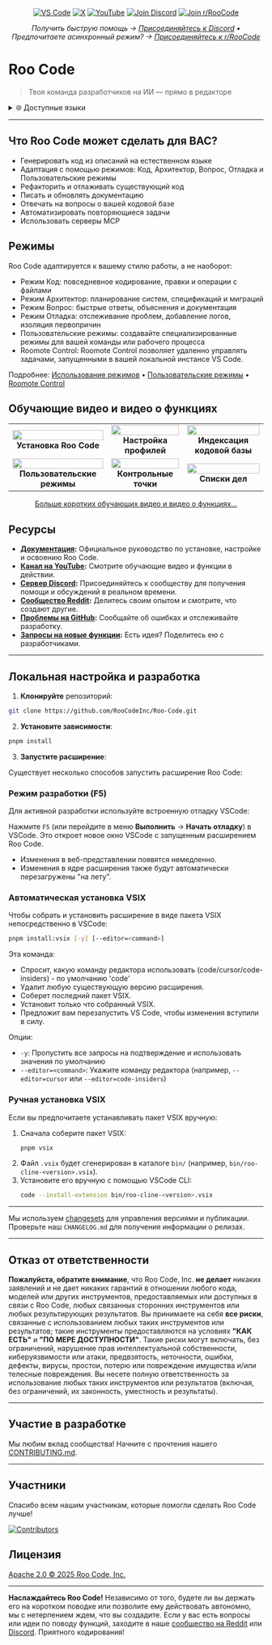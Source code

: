 <p align="center">
  <a href="https://marketplace.visualstudio.com/items?itemName=RooVeterinaryInc.roo-cline"><img src="https://img.shields.io/vscode-marketplace/v/RooVeterinaryInc.roo-cline.svg?label=VS%20Code&color=%23007ACC&style=flat&logo=visualstudiocode&logoColor=white" alt="VS Code"></a>
  <a href="https://x.com/roocode"><img src="https://img.shields.io/badge/roocode-000000?style=flat&logo=x&logoColor=white" alt="X"></a>
  <a href="https://youtube.com/@roocodeyt?feature=shared"><img src="https://img.shields.io/badge/YouTube-FF0000?style=flat&logo=youtube&logoColor=white" alt="YouTube"></a>
  <a href="https://discord.gg/roocode"><img src="https://img.shields.io/badge/Join%20Discord-5865F2?style=flat&logo=discord&logoColor=white" alt="Join Discord"></a>
  <a href="https://www.reddit.com/r/RooCode/"><img src="https://img.shields.io/badge/Join%20r%2FRooCode-FF4500?style=flat&logo=reddit&logoColor=white" alt="Join r/RooCode"></a>
</p>
<p align="center">
  <em>Получить быструю помощь → <a href="https://discord.gg/roocode">Присоединяйтесь к Discord</a> • Предпочитаете асинхронный режим? → <a href="https://www.reddit.com/r/RooCode/">Присоединяйтесь к r/RooCode</a></em>
</p>

# Roo Code

> Твоя команда разработчиков на ИИ — прямо в редакторе

<details>
  <summary>🌐 Доступные языки</summary>

- [English](../../README.md)
- [Català](../ca/README.md)
- [Deutsch](../de/README.md)
- [Español](../es/README.md)
- [Français](../fr/README.md)
- [हिंदी](../hi/README.md)
- [Bahasa Indonesia](../id/README.md)
- [Italiano](../it/README.md)
- [日本語](../ja/README.md)
- [한국어](../ko/README.md)
- [Nederlands](../nl/README.md)
- [Polski](../pl/README.md)
- [Português (BR)](../pt-BR/README.md)
- [Русский](../ru/README.md)
- [Türkçe](../tr/README.md)
- [Tiếng Việt](../vi/README.md)
- [简体中文](../zh-CN/README.md)
- [繁體中文](../zh-TW/README.md)
- ...
    </details>

---

## Что Roo Code может сделать для ВАС?

- Генерировать код из описаний на естественном языке
- Адаптация с помощью режимов: Код, Архитектор, Вопрос, Отладка и Пользовательские режимы
- Рефакторить и отлаживать существующий код
- Писать и обновлять документацию
- Отвечать на вопросы о вашей кодовой базе
- Автоматизировать повторяющиеся задачи
- Использовать серверы MCP

## Режимы

Roo Code адаптируется к вашему стилю работы, а не наоборот:

- Режим Код: повседневное кодирование, правки и операции с файлами
- Режим Архитектор: планирование систем, спецификаций и миграций
- Режим Вопрос: быстрые ответы, объяснения и документация
- Режим Отладка: отслеживание проблем, добавление логов, изоляция первопричин
- Пользовательские режимы: создавайте специализированные режимы для вашей команды или рабочего процесса
- Roomote Control: Roomote Control позволяет удаленно управлять задачами, запущенными в вашей локальной инстансе VS Code.

Подробнее: [Использование режимов](https://docs.roocode.com/basic-usage/using-modes) • [Пользовательские режимы](https://docs.roocode.com/advanced-usage/custom-modes) • [Roomote Control](https://docs.roocode.com/roo-code-cloud/roomote-control)

## Обучающие видео и видео о функциях

<div align="center">

|                                                                                                                                                                               |                                                                                                                                                                          |                                                                                                                                                                               |
| :---------------------------------------------------------------------------------------------------------------------------------------------------------------------------: | :----------------------------------------------------------------------------------------------------------------------------------------------------------------------: | :---------------------------------------------------------------------------------------------------------------------------------------------------------------------------: |
|   <a href="https://www.youtube.com/watch?v=Mcq3r1EPZ-4"><img src="https://img.youtube.com/vi/Mcq3r1EPZ-4/maxresdefault.jpg" width="100%"></a><br><b>Установка Roo Code</b>    | <a href="https://www.youtube.com/watch?v=ZBML8h5cCgo"><img src="https://img.youtube.com/vi/ZBML8h5cCgo/maxresdefault.jpg" width="100%"></a><br><b>Настройка профилей</b> | <a href="https://www.youtube.com/watch?v=r1bpod1VWhg"><img src="https://img.youtube.com/vi/r1bpod1VWhg/maxresdefault.jpg" width="100%"></a><br><b>Индексация кодовой базы</b> |
| <a href="https://www.youtube.com/watch?v=qgqceCuhlRA"><img src="https://img.youtube.com/vi/qgqceCuhlRA/maxresdefault.jpg" width="100%"></a><br><b>Пользовательские режимы</b> | <a href="https://www.youtube.com/watch?v=Ho30nyY332E"><img src="https://img.youtube.com/vi/Ho30nyY332E/maxresdefault.jpg" width="100%"></a><br><b>Контрольные точки</b>  |       <a href="https://www.youtube.com/watch?v=6h5vB9PpoPk"><img src="https://img.youtube.com/vi/6h5vB9PpoPk/maxresdefault.jpg" width="100%"></a><br><b>Списки дел</b>        |

</div>
<p align="center">
<a href="https://docs.roocode.com/tutorial-videos">Больше коротких обучающих видео и видео о функциях...</a>
</p>

## Ресурсы

- **[Документация](https://docs.roocode.com):** Официальное руководство по установке, настройке и освоению Roo Code.
- **[Канал на YouTube](https://youtube.com/@roocodeyt?feature=shared):** Смотрите обучающие видео и функции в действии.
- **[Сервер Discord](https://discord.gg/roocode):** Присоединяйтесь к сообществу для получения помощи и обсуждений в реальном времени.
- **[Сообщество Reddit](https://www.reddit.com/r/RooCode):** Делитесь своим опытом и смотрите, что создают другие.
- **[Проблемы на GitHub](https://github.com/RooCodeInc/Roo-Code/issues):** Сообщайте об ошибках и отслеживайте разработку.
- **[Запросы на новые функции](https://github.com/RooCodeInc/Roo-Code/discussions/categories/feature-requests?discussions_q=is%3Aopen+category%3A%22Feature+Requests%22+sort%3Atop):** Есть идея? Поделитесь ею с разработчиками.

---

## Локальная настройка и разработка

1. **Клонируйте** репозиторий:

```sh
git clone https://github.com/RooCodeInc/Roo-Code.git
```

2. **Установите зависимости**:

```sh
pnpm install
```

3. **Запустите расширение**:

Существует несколько способов запустить расширение Roo Code:

### Режим разработки (F5)

Для активной разработки используйте встроенную отладку VSCode:

Нажмите `F5` (или перейдите в меню **Выполнить** → **Начать отладку**) в VSCode. Это откроет новое окно VSCode с запущенным расширением Roo Code.

- Изменения в веб-представлении появятся немедленно.
- Изменения в ядре расширения также будут автоматически перезагружены "на лету".

### Автоматическая установка VSIX

Чтобы собрать и установить расширение в виде пакета VSIX непосредственно в VSCode:

```sh
pnpm install:vsix [-y] [--editor=<command>]
```

Эта команда:

- Спросит, какую команду редактора использовать (code/cursor/code-insiders) - по умолчанию 'code'
- Удалит любую существующую версию расширения.
- Соберет последний пакет VSIX.
- Установит только что собранный VSIX.
- Предложит вам перезапустить VS Code, чтобы изменения вступили в силу.

Опции:

- `-y`: Пропустить все запросы на подтверждение и использовать значения по умолчанию
- `--editor=<command>`: Укажите команду редактора (например, `--editor=cursor` или `--editor=code-insiders`)

### Ручная установка VSIX

Если вы предпочитаете устанавливать пакет VSIX вручную:

1.  Сначала соберите пакет VSIX:
    ```sh
    pnpm vsix
    ```
2.  Файл `.vsix` будет сгенерирован в каталоге `bin/` (например, `bin/roo-cline-<version>.vsix`).
3.  Установите его вручную с помощью VSCode CLI:
    ```sh
    code --install-extension bin/roo-cline-<version>.vsix
    ```

---

Мы используем [changesets](https://github.com/changesets/changesets) для управления версиями и публикации. Проверьте наш `CHANGELOG.md` для получения информации о релизах.

---

## Отказ от ответственности

**Пожалуйста, обратите внимание**, что Roo Code, Inc. **не делает** никаких заявлений и не дает никаких гарантий в отношении любого кода, моделей или других инструментов, предоставляемых или доступных в связи с Roo Code, любых связанных сторонних инструментов или любых результирующих результатов. Вы принимаете на себя **все риски**, связанные с использованием любых таких инструментов или результатов; такие инструменты предоставляются на условиях **"КАК ЕСТЬ"** и **"ПО МЕРЕ ДОСТУПНОСТИ"**. Такие риски могут включать, без ограничений, нарушение прав интеллектуальной собственности, киберуязвимости или атаки, предвзятость, неточности, ошибки, дефекты, вирусы, простои, потерю или повреждение имущества и/или телесные повреждения. Вы несете полную ответственность за использование любых таких инструментов или результатов (включая, без ограничений, их законность, уместность и результаты).

---

## Участие в разработке

Мы любим вклад сообщества! Начните с прочтения нашего [CONTRIBUTING.md](CONTRIBUTING.md).

---

## Участники

Спасибо всем нашим участникам, которые помогли сделать Roo Code лучше!

<!-- START CONTRIBUTORS SECTION - AUTO-GENERATED, DO NOT EDIT MANUALLY -->

[![Contributors](https://contrib.rocks/image?repo=RooCodeInc/roo-code&max=120&columns=12&cacheBust=0000000000)](https://github.com/RooCodeInc/roo-code/graphs/contributors)

<!-- END CONTRIBUTORS SECTION -->

## Лицензия

[Apache 2.0 © 2025 Roo Code, Inc.](../../LICENSE)

---

**Наслаждайтесь Roo Code!** Независимо от того, будете ли вы держать его на коротком поводке или позволите ему действовать автономно, мы с нетерпением ждем, что вы создадите. Если у вас есть вопросы или идеи по поводу функций, заходите в наше [сообщество на Reddit](https://www.reddit.com/r/RooCode/) или [Discord](https://discord.gg/roocode). Приятного кодирования!
